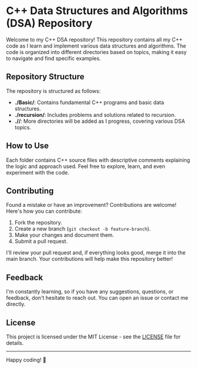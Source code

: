 # C++ Data Structures and Algorithms (DSA) Repository

Welcome to my C++ DSA repository! This repository contains all my C++ code as I learn and implement various data structures and algorithms. The code is organized into different directories based on topics, making it easy to navigate and find specific examples.

## Repository Structure

The repository is structured as follows:

- **./Basic/**: Contains fundamental C++ programs and basic data structures.
- **./recursion/**: Includes problems and solutions related to recursion.
- **./<additional folders>/**: More directories will be added as I progress, covering various DSA topics.

## How to Use

Each folder contains C++ source files with descriptive comments explaining the logic and approach used. Feel free to explore, learn, and even experiment with the code.

## Contributing

Found a mistake or have an improvement? Contributions are welcome! Here's how you can contribute:

1. Fork the repository.
2. Create a new branch (`git checkout -b feature-branch`).
3. Make your changes and document them.
4. Submit a pull request.

I'll review your pull request and, if everything looks good, merge it into the main branch. Your contributions will help make this repository better!

## Feedback

I'm constantly learning, so if you have any suggestions, questions, or feedback, don't hesitate to reach out. You can open an issue or contact me directly.

## License

This project is licensed under the MIT License - see the [LICENSE](./LICENSE) file for details.

---

Happy coding! 🚀
